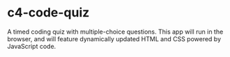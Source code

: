 # c4-code-quiz
A timed coding quiz with multiple-choice questions. This app will run in the browser, and will feature dynamically updated HTML and CSS powered by JavaScript code.

